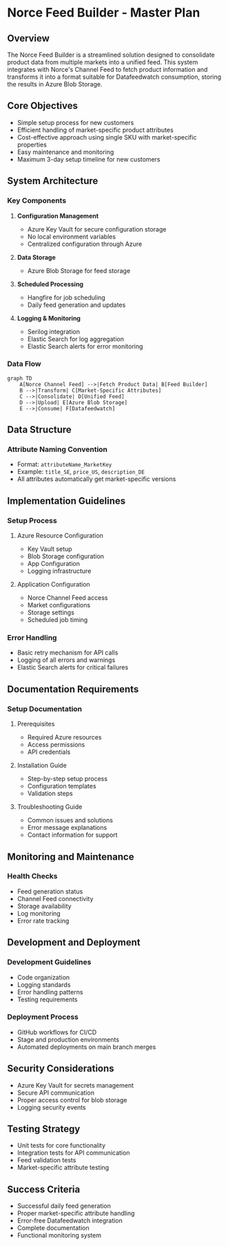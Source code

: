# Norce Feed Builder - Master Plan

## Overview
The Norce Feed Builder is a streamlined solution designed to consolidate product data from multiple markets into a unified feed. This system integrates with Norce's Channel Feed to fetch product information and transforms it into a format suitable for Datafeedwatch consumption, storing the results in Azure Blob Storage.

## Core Objectives
- Simple setup process for new customers
- Efficient handling of market-specific product attributes
- Cost-effective approach using single SKU with market-specific properties
- Easy maintenance and monitoring
- Maximum 3-day setup timeline for new customers

## System Architecture

### Key Components
1. **Configuration Management**
   - Azure Key Vault for secure configuration storage
   - No local environment variables
   - Centralized configuration through Azure

2. **Data Storage**
   - Azure Blob Storage for feed storage

3. **Scheduled Processing**
   - Hangfire for job scheduling
   - Daily feed generation and updates

4. **Logging & Monitoring**
   - Serilog integration
   - Elastic Search for log aggregation
   - Elastic Search alerts for error monitoring

### Data Flow
```mermaid
graph TD
    A[Norce Channel Feed] -->|Fetch Product Data| B[Feed Builder]
    B -->|Transform| C[Market-Specific Attributes]
    C -->|Consolidate| D[Unified Feed]
    D -->|Upload| E[Azure Blob Storage]
    E -->|Consume| F[Datafeedwatch]
```

## Data Structure

### Attribute Naming Convention
- Format: `attributeName_MarketKey`
- Example: `title_SE`, `price_US`, `description_DE`
- All attributes automatically get market-specific versions

## Implementation Guidelines

### Setup Process
1. Azure Resource Configuration
   - Key Vault setup
   - Blob Storage configuration
   - App Configuration
   - Logging infrastructure

2. Application Configuration
   - Norce Channel Feed access
   - Market configurations
   - Storage settings
   - Scheduled job timing

### Error Handling
- Basic retry mechanism for API calls
- Logging of all errors and warnings
- Elastic Search alerts for critical failures

## Documentation Requirements

### Setup Documentation
1. Prerequisites
   - Required Azure resources
   - Access permissions
   - API credentials

2. Installation Guide
   - Step-by-step setup process
   - Configuration templates
   - Validation steps

3. Troubleshooting Guide
   - Common issues and solutions
   - Error message explanations
   - Contact information for support

## Monitoring and Maintenance

### Health Checks
- Feed generation status
- Channel Feed connectivity
- Storage availability
- Log monitoring
- Error rate tracking

## Development and Deployment

### Development Guidelines
- Code organization
- Logging standards
- Error handling patterns
- Testing requirements

### Deployment Process
- GitHub workflows for CI/CD
- Stage and production environments
- Automated deployments on main branch merges

## Security Considerations
- Azure Key Vault for secrets management
- Secure API communication
- Proper access control for blob storage
- Logging security events

## Testing Strategy
- Unit tests for core functionality
- Integration tests for API communication
- Feed validation tests
- Market-specific attribute testing

## Success Criteria
- Successful daily feed generation
- Proper market-specific attribute handling
- Error-free Datafeedwatch integration
- Complete documentation
- Functional monitoring system